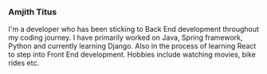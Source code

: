 ### Amjith Titus

I'm a developer who has been sticking to Back End development throughout my coding journey. I have primarily worked on Java, Spring framework, Python and currently learning Django. Also in the process of learning React to step into Front End development.
Hobbies include watching movies, bike rides etc.
